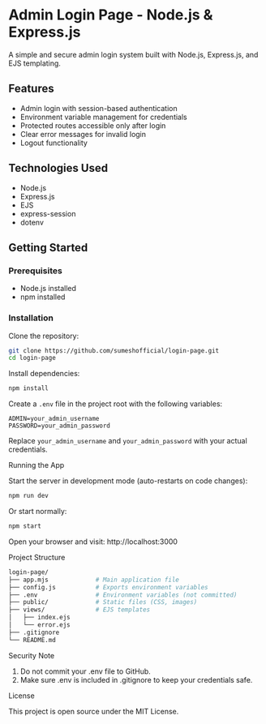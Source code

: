 # Admin Login Page - Node.js & Express.js

A simple and secure admin login system built with Node.js, Express.js, and EJS templating.

## Features

- Admin login with session-based authentication  
- Environment variable management for credentials  
- Protected routes accessible only after login  
- Clear error messages for invalid login  
- Logout functionality  

## Technologies Used

- Node.js  
- Express.js  
- EJS  
- express-session  
- dotenv  

## Getting Started

### Prerequisites

- Node.js installed  
- npm installed  

### Installation

Clone the repository:  

```bash
git clone https://github.com/sumeshofficial/login-page.git
cd login-page
```

Install dependencies:
```bash
npm install
```

Create a `.env` file in the project root with the following variables:
```
ADMIN=your_admin_username
PASSWORD=your_admin_password
```
Replace `your_admin_username` and `your_admin_password` with your actual credentials.

Running the App

Start the server in development mode (auto-restarts on code changes):
```bash
npm run dev
```

Or start normally:
```bash
npm start
```

Open your browser and visit:
http://localhost:3000

Project Structure
```bash
login-page/
├── app.mjs             # Main application file  
├── config.js           # Exports environment variables  
├── .env                # Environment variables (not committed)  
├── public/             # Static files (CSS, images)  
├── views/              # EJS templates  
│   ├── index.ejs  
│   └── error.ejs  
├── .gitignore  
└── README.md
```
Security Note

1. Do not commit your .env file to GitHub.
2. Make sure .env is included in .gitignore to keep your credentials safe.


License

This project is open source under the MIT License.
